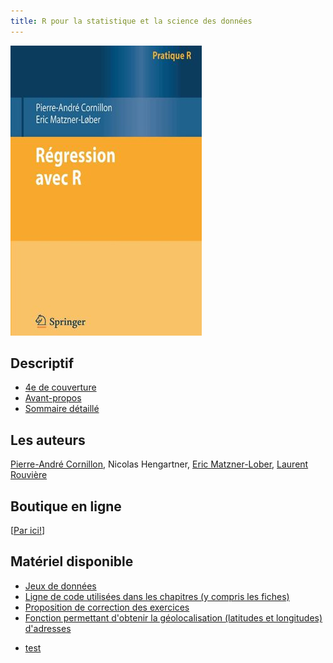 ```yaml
---
title: R pour la statistique et la science des données 
---
```


<div>
<div class="column-left">
<p><img src="couverture_v1.jpg" alt="Couverture" /></p>
</div>


<div class="column-right">

<h2 id="descriptif">Descriptif</h2>
<ul>
<li><a href="/pdf/4eme_COUV.pdf">4e de couverture</a></li>
<li><a href="/pdf/Avant-propos.pdf">Avant-propos</a></li>
<li><a href="/pdf/TableDesMatieres.pdf">Sommaire détaillé</a></li>
</ul>


<h2 id="auteurs">Les auteurs</h2>
<a href="https://perso.univ-rennes2.fr/pierre-andre.cornillon">Pierre-André Cornillon</a>, 
Nicolas Hengartner,
<a href="https://www.researchgate.net/profile/E_Matzner-Lober">Eric Matzner-Lober</a>, 
<a href="https://perso.univ-rennes2.fr/laurent.rouviere">Laurent Rouvière</a>


<h2 id="auteurs">Boutique en ligne</h2>

[<a href="https://www.edpsciences.org/fr/livres">Par ici!</a>]

<h2 id="matériel-disponible">Matériel disponible</h2>

<ul>
<li><a href="/liste_don.html">Jeux de données</a></li>
<li><a href="/code_html/code.html">Ligne de code utilisées dans les chapitres (y compris les fiches)</a></li>
<li><a href="https://regression-avec-r.github.io/correction_exo_html/correction_exo.md">Proposition de correction des exercices</a></li>
<li><a href="geocodeGratuit.R">Fonction permettant d'obtenir la géolocalisation (latitudes et longitudes) d'adresses</a></li>
</ul>

</div>
</div>


  * [test]("/correction.md")
